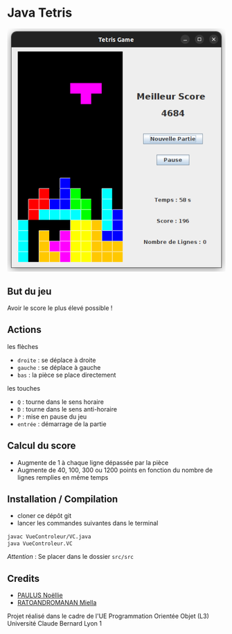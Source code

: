 # Java Tetris
![](tetrisScreen.png)

## But du jeu
Avoir le score le plus élevé possible !

## Actions
les flèches
- `droite` : se déplace à droite
- `gauche` : se déplace à gauche
- `bas` : la pièce se place directement

les touches
- `Q` : tourne dans le sens horaire
- `D` : tourne dans le sens anti-horaire
- `P` : mise en pause du jeu
- `entrée` : démarrage de la partie

## Calcul du score
- Augmente de 1 à chaque ligne dépassée par la pièce
- Augmente de 40, 100, 300 ou 1200 points en fonction du nombre de lignes remplies en même temps

## Installation / Compilation
- cloner ce dépôt git
- lancer les commandes suivantes dans le terminal
 ```
 javac VueControleur/VC.java
 java VueControleur.VC
 ```
*Attention* : Se placer dans le dossier `src/src`

## Credits
- [PAULUS Noëllie](https://forge.univ-lyon1.fr/p2100318)
- [RATOANDROMANAN Miella](https://forge.univ-lyon1.fr/p2108878)

Projet réalisé dans le cadre de l'UE Programmation Orientée Objet (L3)
Université Claude Bernard Lyon 1
